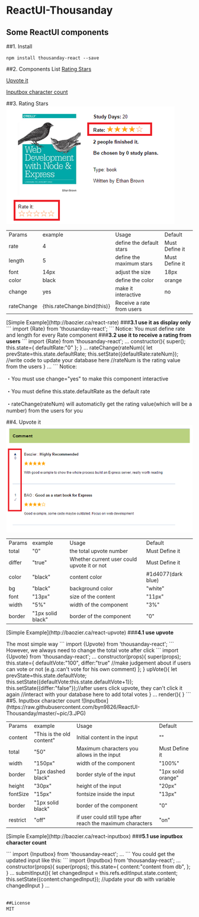 # ReactUI-Thousanday
Some ReactUI components
---
##1. Install
```
npm install thousanday-react --save
```
##2. Components List
[Rating Stars](#rate)<p>
[Upvote it](#upvote)<p>
[Inputbox character count](#inputbox)<p>

##<a name="rate">3. Rating Stars</a>
![Rating](https://raw.githubusercontent.com/byn9826/ReactUI-Thousanday/master/~pic/1.PNG)<p>
<table>
  <tr>
    <td>Params</td><td>example</td><td>Usage</td><td>Default</td>
  </tr>
  <tr>
    <td>rate</td><td>4</td><td>define the default stars</td><td>Must Define it</td>
  </tr>
  <tr>
    <td>length</td><td>5</td><td>define the maximum stars</td><td>Must Define it</td>
  </tr>
  <tr>
    <td>font</td><td>14px</td><td>adjust the size</td><td>18px</td>
  </tr>
  <tr>
    <td>color</td><td>black</td><td>define the color</td><td>orange</td>
  </tr>
  <tr>
    <td>change</td><td>yes</td><td>make it interactive</td><td>no</td>
  </tr>
  <tr>
    <td>rateChange</td><td>{this.rateChange.bind(this)}</td><td>Receive a rate from users</td><td></td>
  </tr>
</table>
[Simple Example](http://baozier.ca/react-rate)
###<b>3.1 use it as display only</b>
```
import {Rate} from 'thousanday-react';
<Rate rate="4" length="5"/>
<Rate rate="3" length="5" font="14px" color="black" />
```
Notice: You must define rate and length for every Rate component
###<b>3.2 use it to receive a rating from users</b>
```
import {Rate} from 'thousanday-react';
...
constructor(){
  super();
  this.state={
    defaultRate:"0"
  };
}
...
rateChange(rateNum){
  let prevState=this.state.defaultRate;
  this.setState({defaultRate:rateNum});
  //write code to update your database here
  //rateNum is the rating value from the users
}
...
<Rate rate={this.state.defaultRate} length="5" change="yes" rateChange={this.rateChange.bind(this)}/>
```
Notice:<p>
 ・You must use change="yes" to make this component interactive<p>
 ・You must define this.state.defaultRate as the default rate<p>
 ・rateChange(rateNum) will automaticlly get the rating value(which will be a number) from the users for you<p>

##<a name="upvote">4. Upvote it</a>
![Upvote](https://raw.githubusercontent.com/byn9826/ReactUI-Thousanday/master/~pic/2.PNG)<p>
<table>
  <tr>
    <td>Params</td><td>example</td><td>Usage</td><td>Default</td>
  </tr>
  <tr>
    <td>total</td><td>"0"</td><td>the total upvote number</td><td>Must Define it</td>
  </tr>
  <tr>
    <td>differ</td><td>"true"</td><td>Whether current user could upvote it or not</td><td>Must Define it</td>
  </tr>
  <tr>
    <td>color</td><td>"black"</td><td>content color</td><td>#1d4077(dark blue)</td>
  </tr>
  <tr>
    <td>bg</td><td>"black"</td><td>background color</td><td>"white"</td>
  </tr>
  <tr>
    <td>font</td><td>"13px"</td><td>size of the content</td><td>"11px"</td>
  </tr>
  <tr>
    <td>width</td><td>"5%"</td><td>width of the component</td><td>"3%"</td>
  </tr>
  <tr>
    <td>border</td><td>"1px solid black"</td><td>border of the component</td><td>"0"</td>
  </tr>
</table>
[Simple Example](http://baozier.ca/react-upvote)
###<b>4.1 use upvote</b><p>
The most simple way
```
import {Upvote} from 'thousanday-react';
<Upvote total="100" differ="false" />
```
However, we always need to change the total vote after click
```
import {Upvote} from 'thousanday-react';
...
constructor(props){
  super(props);
  this.state={
    defaultVote:"100",
    differ:"true" //make judgement about if users can vote or not (e.g.:can't vote for his own comment)
  };
}
upVote(){
  let prevState=this.state.defaultVote;
  this.setState({defaultVote:this.state.defaultVote+1});
  this.setState({differ:"false"});//after users click upvote, they can't click it again
  //interact with your database here to add total votes
}
...
render(){
  <Upvote total={this.state.defaultVote}  upVote={this.upVote.bind(this)} differ={this.state.differ}/>
}
```
##<a name="inputbox">5. Inputbox character count</a>
![Inputbox](https://raw.githubusercontent.com/byn9826/ReactUI-Thousanday/master/~pic/3.JPG)<p>
<table>
  <tr>
    <td>Params</td><td>example</td><td>Usage</td><td>Default</td>
  </tr>
  <tr>
    <td>content</td><td>"This is the old content"</td><td>Initial content in the input</td><td>""</td>
  </tr>
  <tr>
    <td>total</td><td>"50"</td><td>Maximum characters you allows in the input</td><td>Must Define it</td>
  </tr>
  <tr>
    <td>width</td><td>"150px"</td><td>width of the component</td><td>"100%"</td>
  </tr>
  <tr>
    <td>border</td><td>"1px dashed black"</td><td>border style of the input</td><td>"1px solid orange"</td>
  </tr>
  <tr>
    <td>height</td><td>"30px"</td><td>height of the input</td><td>"20px"</td>
  </tr>
  <tr>
    <td>fontSize</td><td>"15px"</td><td>fontsize inside the input</td><td>"13px"</td>
  </tr>
  <tr>
    <td>border</td><td>"1px solid black"</td><td>border of the component</td><td>"0"</td>
  </tr>
  <tr>
    <td>restrict</td><td>"off"</td><td>if user could still type after reach the maximum characters</td><td>"on"</td>
  </tr>
</table>
[Simple Example](http://baozier.ca/react-inputbox)
###<b>5.1 use inputbox character count</b><p>
```
import {Inputbox} from 'thousanday-react';
...
<Inputbox content="a simple one" total="50" />
<Inputbox content="allow input after reach maximum" total="50" restrict="off" width="150px" />
<Inputbox border="1px dashed orange" content="change style" total="50" width="200px"/>
```
You could get the updated input like this:
```
import {Inputbox} from 'thousanday-react';
...
constructor(props){
		super(props);
		this.state={
        content:"content from db",
		};
	}
...
submitInput(){
    let changedInput = this.refs.editInput.state.content;
    this.setState({content:changedInput});
    //update your db with variable changedInput
	}
...
<Inputbox ref="editInput" content={this.state.content} total="50" />

```

##License
MIT
